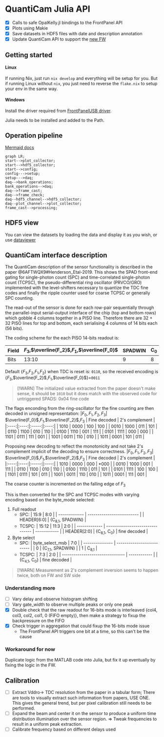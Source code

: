 # QuantiCam Julia API

- [X] Calls to safe OpalKelly.jl bindings to the FrontPanel API
- [X] Plots using Makie
- [X] Save datasets in HDF5 files with date and description annotation
- [X] Update QuantiCam API to support the [new FW](https://git.ecdf.ed.ac.uk/lidar-research/instruments/quanticam-vivado)

## Getting started

#### Linux
If running Nix, just run `nix develop` and everything will be setup for you.
But if running Linux without `nix`, you just need to reverse the `flake.nix`
to setup your env in the same way.

#### Windows
Install the driver required from [FrontPanelUSB
driver](https://pins.opalkelly.com/downloads).

Julia needs to be installed and added to the Path.

## Operation pipeline

[Mermaid
docs](https://mermaid.js.org/syntax/flowchart.html?id=flowcharts-basic-syntax)
```mermaid
graph LR;
start-->plot_collector;
start-->hdf5_collector;
start-->config;
config--->setup;
setup--->daq;
daq-->bank_operations;
bank_operations-->daq;
daq-->frame_cast;
daq-->frame_check;
daq--hdf5_channel-->hdf5_collector;
daq--plot_channel-->plot_collector;
frame_cast-->processing;
```

## HDF5 view

You can view the datasets by loading the data and display it as you wish, or use
[dataviewer](https://github.com/triscale-innov/DataViewer.jl)

## QuantiCam interface description

The QuantiCam description of the sensor functionality is described in the paper @6AFTWQX9#Henderson_Etal-2019. This shows the SPAD front-end gating for single-photon count (SPC) and time-correlated single-photon count (TCPSC), the pseudo-differential ring oscillator (PRVCO/GRO) implemented with the level-shifters necessary to quantize the TDC fine codes and finally the ripple counter used for coarse TCPSC or generally SPC counting.

The read-out of the sensor is done for each row-pair sequentially through the
parrallel-input serial-output interface of the chip (top and bottom rows) which
gobble 4 columns together in a PISO line. Therefore there are 32 + 32 PISO lines
for top and bottom, each serialising 4 columns of 14 bits each (56 bits).

The coding scheme for the each PISO 14-bits readout is:

| Field | $F_3$,$\overline{F_2}$,$F_1$,$\overline{F_0}$ | SPADWIN | C<sub>0</sub> | C<sub>8,1</sub> | 
| - | - |   - |  - |  - | 
| Bits | 13:10 | 9 | 8 | 7:0 |

Default {$F_3$,$F_2$,$F_1$,$F_2$} when TDC is reset is: `0110`, so the received
encoding is {$F_3$,$\overline{F_2}$,$F_1$,$\overline{F_0}$}=`0011` 

> [!WARN]
> The initialized value extracted from the paper doesn't make sense, it should be `1010`
> but it does match with the observed code for untriggered SPADS: 0x04 fine code

The flags enconding from the ring-oscillator for the fine counting are then decoded in unsigned representation:
|$F_0,F_1,F_2,F_3$| $\overline{F_0}$,$F_1$,$\overline{F_2}$,$F_3$ | Fine decoded | 2's complement |
|:----:|:----:|:-----:|:----:|
| 1010 | 0000 | 100 | 100 |
| 0010 | 1000 | 011 | 101 |
| 0110 | 1100 | 010 | 110 |
| 0100 | 1110 | 001 | 111 |
| 0101 | 1111 | 000 | 000 |
| 1101 | 0111 | 111 | 001 |
| 1001 | 0011 | 110 | 010 |
| 1011 | 0001 | 101 | 011 |

Proposing new decoding to reflect the monotonicity and not take 2's complement
implicit of the decoding to ensure correctness.
|$F_0,F_1,F_2,F_3$| $\overline{F_0}$,$F_1$,$\overline{F_2}$,$F_3$ | Fine decoded | 2's complement |
|:----:|:----:|:-----:|:----:|
| 1010 | 0000 | 000 | *000 |
| 0010 | 1000 | 001 | 111 |
| 0110 | 1100 | 010 | 110 |
| 0100 | 1110 | 011 | 101 |
| 0101 | 1111 | 100 | 100 |
| 1101 | 0111 | 101 | 011 |
| 1001 | 0011 | 110 | 010 |
| 1011 | 0001 | 111 | 001 |

The coarse counter is incremented on the falling edge of $F_3$

This is then converted for the SPC and TCPSC modes with varying encoding based
on the byte_mode selected:

1. Full readout
    - SPC:
        | 15:9          | 8:0                        |
        | ------------- | -------------------------- |
        | HEADER\[6:0\] | {C<sub>8,1</sub>, SPADWIN} |
    - TCSPC:
        | 15:12         | 11:3                             | 2:0          |
        | ------------- | -------------------------------- | ------------ |
        | HEADER\[2:0\] | {C<sub>8,1</sub>, C<sub>0</sub>} | fine decoded |
2. Byte select
    - SPC:
        | byte_select_msb | 7:0                        |
        | --------------- | -------------------------- |
        | 0               | {C<sub>7,1</sub>, SPADWIN} |
        | 1               | C<sub>8,1</sub>            |
    - TCSPC:
        | 7:3                              | 2:0          |
        | -------------------------------- | ------------ |
        | {C<sub>4,1</sub>, C<sub>0</sub>} | fine decoded |

> [!WARN]
> Measurement as 2's complement inversion seems to happen twice, both on FW and
> SW side 

### Understanding more

- [ ] Vary delay and observe histogram shifting
- [ ] Vary gate_width to observe multiple peaks or only one peak
- [X] Double check that the raw readout for 16-bits mode is interleaved {col4,
col3, col2, col1, 0 (FIFO empty)}, then make a strategy to fixup the
backpressure on the FIFO
- [X] Check trigger in aggregation that could fixup the 16-bits mode issue
    - The FrontPanel API triggers one bit at a time, so this can't be the cause

### Workaround for now
Duplicate logic from the MATLAB code into Julia, but fix it up eventually by
fixing the logic in the FW.

## Calibration

- [ ] Extract Vddro-> TDC resolution from the paper in a tabular form; There are
  tools to visually extract such information from papers, USE ONE. This gives
the general trend, but per pixel calibration still needs to be performed.
- [ ] Expand the beam and center it on the sensor to produce a uniform time
distribution illumination over the sensor region. => Tweak frequencies to result
in a uniform peak extraction.
- [ ] Calibrate frequency based on different delays used
